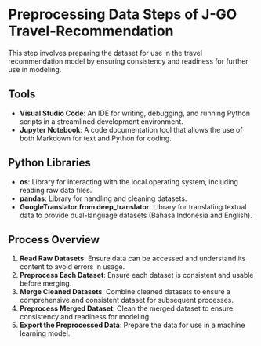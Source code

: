 # Preprocessing Data Steps of J-GO Travel-Recommendation
This step involves preparing the dataset for use in the travel recommendation model by ensuring consistency and readiness for further use in modeling.

## Tools
- **Visual Studio Code**: An IDE for writing, debugging, and running Python scripts in a streamlined development environment.
- **Jupyter Notebook**: A code documentation tool that allows the use of both Markdown for text and Python for coding.

## Python Libraries
- **os**: Library for interacting with the local operating system, including reading raw data files.
- **pandas**: Library for handling and cleaning datasets.
- **GoogleTranslator from deep_translator**: Library for translating textual data to provide dual-language datasets (Bahasa Indonesia and English).

## Process Overview
1. **Read Raw Datasets**: Ensure data can be accessed and understand its content to avoid errors in usage.
2. **Preprocess Each Dataset**: Ensure each dataset is consistent and usable before merging.
3. **Merge Cleaned Datasets**: Combine cleaned datasets to ensure a comprehensive and consistent dataset for subsequent processes.
4. **Preprocess Merged Dataset**: Clean the merged dataset to ensure consistency and readiness for modeling.
5. **Export the Preprocessed Data**: Prepare the data for use in a machine learning model.
